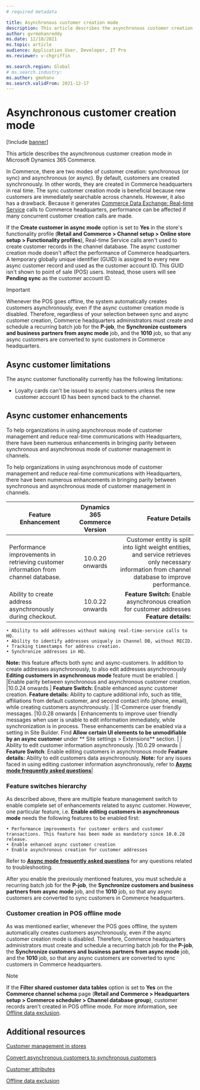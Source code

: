 ```yaml
---
# required metadata

title: Asynchronous customer creation mode
description: This article describes the asynchronous customer creation mode in Microsoft Dynamics 365 Commerce.
author: gvrmohanreddy
ms.date: 12/10/2021
ms.topic: article
audience: Application User, Developer, IT Pro
ms.reviewer: v-chgriffin

ms.search.region: Global
# ms.search.industry: 
ms.author: gmohanv
ms.search.validFrom: 2021-12-17
---
```


# Asynchronous customer creation mode

[!include [banner](includes/banner.md)]

This article describes the asynchronous customer creation mode in Microsoft Dynamics 365 Commerce.

In Commerce, there are two modes of customer creation: synchronous (or sync) and asynchronous (or async). By default, customers are created synchronously. In other words, they are created in Commerce headquarters in real time. The sync customer creation mode is beneficial because new customers are immediately searchable across channels. However, it also has a drawback. Because it generates [Commerce Data Exchange: Real-time Service](dev-itpro/define-retail-channel-communications-cdx.md#realtime-service) calls to Commerce headquarters, performance can be affected if many concurrent customer creation calls are made.

If the **Create customer in async mode** option is set to **Yes** in the store's functionality profile (**Retail and Commerce \> Channel setup \> Online store setup \> Functionality profiles**), Real-time Service calls aren't used to create customer records in the channel database. The async customer creation mode doesn't affect the performance of Commerce headquarters. A temporary globally unique identifier (GUID) is assigned to every new async customer record and used as the customer account ID. This GUID isn't shown to point of sale (POS) users. Instead, those users will see **Pending sync** as the customer account ID.

> [!IMPORTANT]
> Whenever the POS goes offline, the system automatically creates customers asynchronously, even if the async customer creation mode is disabled. Therefore, regardless of your selection between sync and async customer creation, Commerce headquarters administrators must create and schedule a recurring batch job for the **P-job**, the **Synchronize customers and business partners from async mode** job, and the **1010** job, so that any async customers are converted to sync customers in Commerce headquarters.

## Async customer limitations

The async customer functionality currently has the following limitations:

- Loyalty cards can't be issued to async customers unless the new customer account ID has been synced back to the channel.

## Async customer enhancements

To help organizations in using asynchronous mode of customer management and reduce real-time communications with Headquarters, there have been numerous enhancements in bringing parity between synchronous and asynchronous mode of customer management in channels. 

To help organizations in using asynchronous mode of customer management and reduce real-time communications with Headquarters, there have been numerous enhancements in bringing parity between synchronous and asynchronous mode of customer management in channels. 

| Feature  Enhancement| Dynamics 365 Commerce Version   | Feature Details |
| ------------- |:--------------:|--------------:|
|Performance improvements in retrieving customer information from channel database.  | 10.0.20 onwards |Customer entity is split into light weight entities, and service retrieves only necessary information from channel database to improve performance.   |
|Ability to create address asynchronously during checkout.  |10.0.22 onwards  | **Feature Switch:** Enable asynchronous creation for customer addresses **Feature details:**
	• Ability to add addresses without making real-time-service calls to HQ.
	• Ability to identify addresses uniquely in Channel DB, without RECID.
	• Tracking timestamps for address creation.
	• Synchronize addresses in HQ.
**Note:** this feature affects both sync and async-customers.  In addition to create addresses asynchronously, to also edit addresses asynchronously **Editing customers in asynchronous mode** feature must be enabled. |
|Enable parity between synchronous and asynchronous customer creation.   |10.0.24 onwards  | **Feature Switch:** Enable enhanced async customer creation. **Feature details:** Ability to capture additional info, such as title, affiliations from default customer, and second contact info (phone, email), while creating customers asynchronously.  |
|E-Commerce user friendly messages.  |10.0.28 onwards  | Enhancements to improve user friendly messages when user is unable to edit information immediately, while synchronization is in process. These enhancements can be enabled via a setting in Site Builder. Find **Allow certain UI elements to be unmodifiable by an async customer** under ** Site settings > Extensions** section.    |
| Ability to edit customer information asynchronously. |10.0.29 onwards  | **Feature Switch**: Enable editing customers in asynchronous mode
**Feature details:** Ability to edit customers data asynchronously.  **Note:**  for any issues faced in using editing customer information asynchronously, refer to **[Async mode frequently asked questions](/commerce/async-mode-faq.md)**|

### Feature switches hierarchy

As described above, there are multiple feature management switch to enable complete set of enhancements related to async customer. However, one particular feature, i.e. **Enable editing customers in asynchronous mode** needs the following features to be enabled first: 

	• Performance improvements for customer orders and customer transactions. This feature has been made as mandatory since 10.0.28 release. 
	• Enable enhanced async customer creation
	• Enable asynchronous creation for customer addresses

Refer to **[Async mode frequently asked questions](/commerce/async-mode-faq.md)** for any questions related to troubleshooting. 

After you enable the previously mentioned features, you must schedule a recurring batch job for the **P-job**, the **Synchronize customers and business partners from async mode** job, and the **1010** job, so that any async customers are converted to sync customers in Commerce headquarters.

### Customer creation in POS offline mode

As was mentioned earlier, whenever the POS goes offline, the system automatically creates customers asynchronously, even if the async customer creation mode is disabled. Therefore, Commerce headquarters administrators must create and schedule a recurring batch job for the **P-job**, the **Synchronize customers and business partners from async mode** job, and the **1010** job, so that any async customers are converted to sync customers in Commerce headquarters.

> [!NOTE]
> If the **Filter shared customer data tables** option is set to **Yes** on the **Commerce channel schema** page (**Retail and Commerce \> Headquarters setup \> Commerce scheduler \> Channel database group**), customer records aren't created in POS offline mode. For more information, see [Offline data exclusion](dev-itpro/implementation-considerations-cdx.md#offline-data-exclusion).

## Additional resources

[Customer management in stores](customer-mgmt-stores.md)

[Convert asynchronous customers to synchronous customers](convert-async-to-sync.md)

[Customer attributes](dev-itpro/customer-attributes.md)

[Offline data exclusion](dev-itpro/implementation-considerations-cdx.md#offline-data-exclusion)
